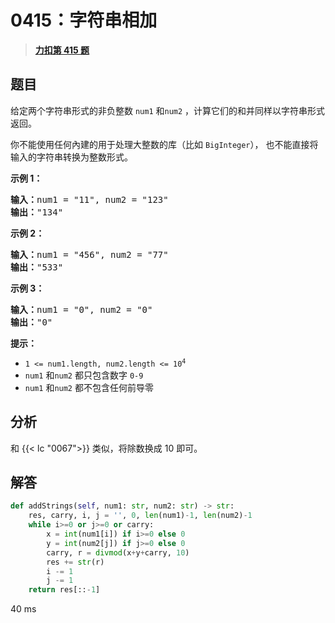 # 0415：字符串相加


> <u>**[力扣第 415 题](https://leetcode.cn/problems/add-strings/)**</u>

## 题目

<p>给定两个字符串形式的非负整数 <code>num1</code> 和<code>num2</code> ，计算它们的和并同样以字符串形式返回。</p>

<p>你不能使用任何內建的用于处理大整数的库（比如 <code>BigInteger</code>）， 也不能直接将输入的字符串转换为整数形式。</p>



<p><strong>示例 1：</strong></p>

<pre>
<strong>输入：</strong>num1 = "11", num2 = "123"
<strong>输出：</strong>"134"
</pre>

<p><strong>示例 2：</strong></p>

<pre>
<strong>输入：</strong>num1 = "456", num2 = "77"
<strong>输出：</strong>"533"
</pre>

<p><strong>示例 3：</strong></p>

<pre>
<strong>输入：</strong>num1 = "0", num2 = "0"
<strong>输出：</strong>"0"
</pre>





<p><strong>提示：</strong></p>

<ul>
<li><code>1 &lt;= num1.length, num2.length &lt;= 10<sup>4</sup></code></li>
<li><code>num1</code> 和<code>num2</code> 都只包含数字 <code>0-9</code></li>
<li><code>num1</code> 和<code>num2</code> 都不包含任何前导零</li>
</ul>


## 分析

和 {{< lc "0067">}} 类似，将除数换成 10 即可。


## 解答

```python
def addStrings(self, num1: str, num2: str) -> str:
	res, carry, i, j = '', 0, len(num1)-1, len(num2)-1
	while i>=0 or j>=0 or carry:
		x = int(num1[i]) if i>=0 else 0
		y = int(num2[j]) if j>=0 else 0
		carry, r = divmod(x+y+carry, 10)
		res += str(r)
		i -= 1
		j -= 1
	return res[::-1]
```

40 ms

